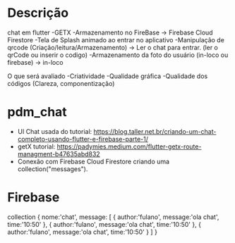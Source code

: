 # Descrição
chat em flutter
    -GETX 
    -Armazenamento no FireBase -> Firebase Cloud Firestore
    -Tela de Splash animado ao entrar no aplicativo 
    -Manipulação de  qrcode  (Criação/leitura/Armazenamento) -> Ler o chat para entrar. (ler o qrCode ou inserir o codigo)
    -Armazenamento da foto do usuário (in-loco ou firebase) -> in-loco

O que será avaliado 
    -Criatividade 
    -Qualidade gráfica 
    -Qualidade dos códigos (Clareza, componentização)

# pdm_chat

- UI Chat usada do tutorial: https://blog.taller.net.br/criando-um-chat-completo-usando-flutter-e-firebase-parte-1/
- getX tutorial: https://padymies.medium.com/flutter-getx-route-managment-b47635abd832
- Conexão com Firebase Cloud Firestore criando uma collection("messages").

# Firebase
collection
{
    nome:'chat',
    message:
    [
        {
            author:'fulano',
            message:'ola chat',
            time:'10:50'
        },
        {
            author:'fulano',
            message:'ola chat',
            time:'10:50'
        },
        {
            author:'fulano',
            message:'ola chat',
            time:'10:50'
        }
    ]
}